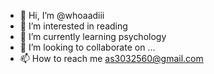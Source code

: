 - 👋 Hi, I’m @whoaadiii
- 👀 I’m interested in reading 
- 🌱 I’m currently learning psychology
- 💞️ I’m looking to collaborate on ...
- 📫 How to reach me as3032560@gmail.com

<!---
whoaadiii/whoaadiii is a ✨ special ✨ repository because its `README.md` (this file) appears on your GitHub profile.
You can click the Preview link to take a look at your changes.
--->
